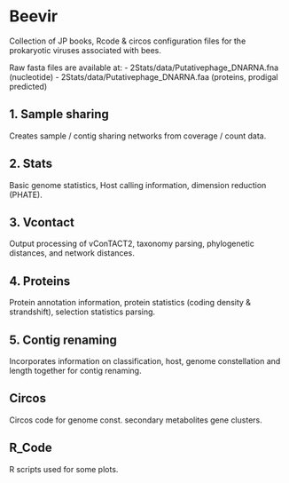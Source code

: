 # Beevir
Collection of JP books, Rcode & circos configuration files for the prokaryotic viruses associated with bees.

Raw fasta files are available at:
    - 2Stats/data/Putativephage_DNARNA.fna (nucleotide)
    - 2Stats/data/Putativephage_DNARNA.faa (proteins, prodigal predicted)

## 1. Sample sharing

Creates sample / contig sharing networks from coverage / count data.

## 2. Stats

Basic genome statistics, Host calling information, dimension reduction (PHATE).

## 3. Vcontact

Output processing of vConTACT2, taxonomy parsing, phylogenetic distances, and network distances.

## 4. Proteins

Protein annotation information, protein statistics (coding density & strandshift), selection statistics parsing.

## 5. Contig renaming

Incorporates information on classification, host, genome constellation and length together for contig renaming.

## Circos

Circos code for genome const. secondary metabolites gene clusters.

## R_Code

R scripts used for some plots.
